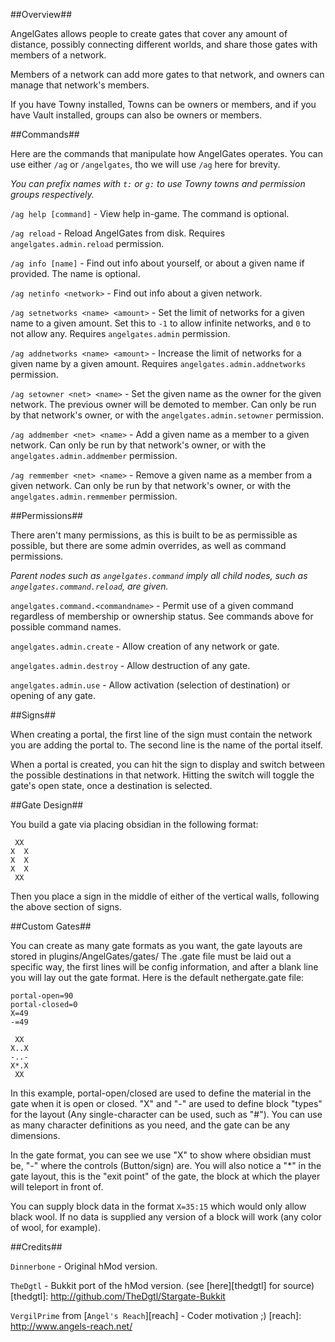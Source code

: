 ##Overview##

AngelGates allows people to create gates that cover any amount of distance, possibly connecting different worlds, and share those gates with members of a network.

Members of a network can add more gates to that network, and owners can manage that network's members.

If you have Towny installed, Towns can be owners or members, and if you have Vault installed, groups can also be owners or members.

##Commands##

Here are the commands that manipulate how AngelGates operates. You can use either `/ag` or `/angelgates`, tho we will use `/ag` here for brevity.

_You can prefix names with `t:` or `g:` to use Towny towns and permission groups respectively._

`/ag help [command]` - View help in-game. The command is optional.

`/ag reload` - Reload AngelGates from disk. Requires `angelgates.admin.reload` permission.

`/ag info [name]` - Find out info about yourself, or about a given name if provided. The name is optional.

`/ag netinfo <network>` - Find out info about a given network.

`/ag setnetworks <name> <amount>` - Set the limit of networks for a given name to a given amount. Set this to `-1` to allow infinite networks, and `0` to not allow any. Requires `angelgates.admin` permission.

`/ag addnetworks <name> <amount>` - Increase the limit of networks for a given name by a given amount. Requires `angelgates.admin.addnetworks` permission.

`/ag setowner <net> <name>` - Set the given name as the owner for the given network. The previous owner will be demoted to member. Can only be run by that network's owner, or with the `angelgates.admin.setowner` permission.

`/ag addmember <net> <name>` - Add a given name as a member to a given network. Can only be run by that network's owner, or with the `angelgates.admin.addmember` permission.

`/ag remmember <net> <name>` - Remove a given name as a member from a given network. Can only be run by that network's owner, or with the `angelgates.admin.remmember` permission.

##Permissions##

There aren't many permissions, as this is built to be as permissible as possible, but there are some admin overrides, as well as command permissions. 

_Parent nodes such as `angelgates.command` imply all child nodes, such as `angelgates.command.reload`, are given._

`angelgates.command.<commandname>` - Permit use of a given command regardless of membership or ownership status. See commands above for possible command names.

`angelgates.admin.create` - Allow creation of any network or gate.

`angelgates.admin.destroy` - Allow destruction of any gate.

`angelgates.admin.use` - Allow activation (selection of destination) or opening of any gate.

##Signs##

When creating a portal, the first line of the sign must contain the network you are adding the portal to. The second line is the name of the portal itself.

When a portal is created, you can hit the sign to display and switch between the possible destinations in that network. Hitting the switch will toggle the gate's open state, once a destination is selected.

##Gate Design##

You build a gate via placing obsidian in the following format:

     XX 
    X  X 
    X  X
    X  X
     XX

Then you place a sign in the middle of either of the vertical walls, following the above section of signs.

##Custom Gates##

You can create as many gate formats as you want, the gate layouts are stored in plugins/AngelGates/gates/
The .gate file must be laid out a specific way, the first lines will be config information, and after a blank line you will lay out the gate format. Here is the default nethergate.gate file:

    portal-open=90
    portal-closed=0
    X=49
    -=49

     XX 
    X..X
    -..-
    X*.X
     XX 

In this example, portal-open/closed are used to define the material in the gate when it is open or closed. 
"X" and "-" are used to define block "types" for the layout (Any single-character can be used, such as "#"). You can use as many character definitions as you need, and the gate can be any dimensions.

In the gate format, you can see we use "X" to show where obsidian must be, "-" where the controls (Button/sign) are.
You will also notice a "*" in the gate layout, this is the "exit point" of the gate, the block at which the player will teleport in front of.

You can supply block data in the format `X=35:15` which would only allow black wool. If no data is supplied any version of a block will work (any color of wool, for example).

##Credits##

`Dinnerbone` - Original hMod version.

`TheDgtl` - Bukkit port of the hMod version. (see [here][thedgtl] for source)
[thedgtl]: http://github.com/TheDgtl/Stargate-Bukkit

`VergilPrime` from [`Angel's Reach`][reach] - Coder motivation ;)
[reach]: http://www.angels-reach.net/
